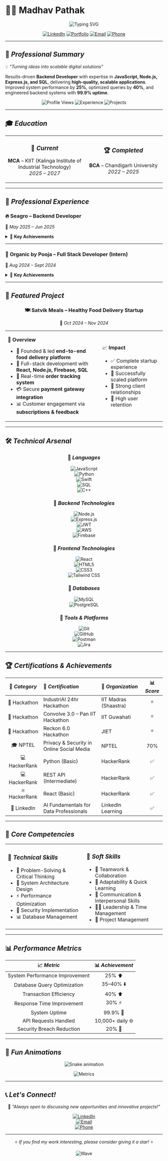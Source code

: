 # 👨‍💻 Madhav Pathak

<div align="center">

![Typing SVG](https://readme-typing-svg.herokuapp.com?font=Fira+Code&weight=500&size=28&pause=1000&color=00D4FF&center=true&vCenter=true&width=600&lines=Backend+Developer;Full+Stack+Engineer;Problem+Solver;Tech+Enthusiast)

[![LinkedIn](https://img.shields.io/badge/LinkedIn-0077B5?style=for-the-badge&logo=linkedin&logoColor=white)](https://linkedin.com/in/madhavpathak)
[![Portfolio](https://img.shields.io/badge/Portfolio-FF5722?style=for-the-badge&logo=todoist&logoColor=white)](#)
[![Email](https://img.shields.io/badge/Email-D14836?style=for-the-badge&logo=gmail&logoColor=white)](mailto:pathakmadhav2803@gmail.com)
[![Phone](https://img.shields.io/badge/Phone-25D366?style=for-the-badge&logo=whatsapp&logoColor=white)](tel:+918171924503)

</div>

---

## 🚀 *Professional Summary*

💡 *"Turning ideas into scalable digital solutions"*  

Results-driven **Backend Developer** with expertise in **JavaScript, Node.js, Express.js, and SQL**, delivering **high-quality, scalable applications**. Improved system performance by **25%**, optimized queries by **40%**, and engineered backend systems with **99.9% uptime**.

<div align="center">

![Profile Views](https://komarev.com/ghpvc/?username=madhavpathak&color=blueviolet&style=for-the-badge)
![Experience](https://img.shields.io/badge/Experience-2%2B%20Years-brightgreen?style=for-the-badge)
![Projects](https://img.shields.io/badge/Projects-10%2B-orange?style=for-the-badge)

</div>

---

## 🎓 *Education*

<table>
<tr>
<td align="center" width="50%">

### 🎯 *Current*
**MCA** – KIIT (Kalinga Institute of Industrial Technology)  
*2025 – 2027*

</td>
<td align="center" width="50%">

### 🏆 *Completed*
**BCA** – Chandigarh University  
*2022 – 2025*

</td>
</tr>
</table>

---

## 💼 *Professional Experience*

### 🔥 **Seagro – Backend Developer**  
📅 *May 2025 – Jun 2025*  

<details>
<summary>🎯 <strong>Key Achievements</strong></summary>

- 🏗️ Engineered backend services using **JavaScript, Express.js, SQL**  
- ⚡ Achieved **99.9% uptime** with **30% faster responses**  
- 🗄️ Optimized SQL queries, reducing execution time by **40%**  
- 🔧 Built **REST APIs** handling *10,000+ daily requests*  
- 🔐 Implemented **JWT authentication** for secure access  
- 🏅 Achieved **A+ Distinction** – Top of the batch  

</details>

---

### 🌱 **Organic by Pooja – Full Stack Developer (Intern)**  
📅 *Aug 2024 – Sept 2024*  

<details>
<summary>🎯 <strong>Key Achievements</strong></summary>

- 🛒 Developed **e-commerce server-side app** improving transactions by **40%**  
- 🌐 Built **robust API endpoints** serving *500+ daily requests*  
- ⚡ Reduced query execution time by **35%**  
- 🔒 Implemented **JWT authentication** reducing unauthorized access by **20%**  
- 💳 Integrated **PhonePe payment gateway**, cutting checkout failures by **20%**  

</details>

---

## 🚀 *Featured Project*

<div align="center">

### 🍽️ **Satvik Meals – Healthy Food Delivery Startup**  
📅 *Oct 2024 – Nov 2024*  

</div>

<table>
<tr>
<td width="60%">

🎯 **Overview**  
- 🏢 Founded & led **end-to-end food delivery platform**  
- 🔧 Full-stack development with **React, Node.js, Firebase, SQL**  
- 📱 Real-time **order tracking system**  
- 💳 Secure **payment gateway integration**  
- 📊 Customer engagement via **subscriptions & feedback**  

</td>
<td width="40%">

📈 **Impact**  
- ✅ Complete startup experience  
- 🚀 Successfully scaled platform  
- 🤝 Strong client relationships  
- 🔄 High user retention  

</td>
</tr>
</table>

---

## 🛠️ *Technical Arsenal*

<div align="center">

### 🔹 *Languages*  
![JavaScript](https://img.shields.io/badge/JavaScript-F7DF1E?style=for-the-badge&logo=javascript&logoColor=black)  
![Python](https://img.shields.io/badge/Python-14354C?style=for-the-badge&logo=python&logoColor=white)  
![Swift](https://img.shields.io/badge/Swift-FA7343?style=for-the-badge&logo=swift&logoColor=white)  
![SQL](https://img.shields.io/badge/SQL-316192?style=for-the-badge&logo=postgresql&logoColor=white)  
![C++](https://img.shields.io/badge/C%2B%2B-00599C?style=for-the-badge&logo=c%2B%2B&logoColor=white)  

### 🔹 *Backend Technologies*  
![Node.js](https://img.shields.io/badge/Node.js-43853D?style=for-the-badge&logo=node.js&logoColor=white)  
![Express.js](https://img.shields.io/badge/Express.js-404D59?style=for-the-badge)  
![JWT](https://img.shields.io/badge/JWT-black?style=for-the-badge&logo=JSON%20web%20tokens)  
![AWS](https://img.shields.io/badge/AWS-232F3E?style=for-the-badge&logo=amazon-aws&logoColor=white)  
![Firebase](https://img.shields.io/badge/Firebase-039BE5?style=for-the-badge&logo=firebase&logoColor=white)  

### 🔹 *Frontend Technologies*  
![React](https://img.shields.io/badge/React-20232A?style=for-the-badge&logo=react&logoColor=61DAFB)  
![HTML5](https://img.shields.io/badge/HTML5-E34F26?style=for-the-badge&logo=html5&logoColor=white)  
![CSS3](https://img.shields.io/badge/CSS3-1572B6?style=for-the-badge&logo=css3&logoColor=white)  
![Tailwind CSS](https://img.shields.io/badge/Tailwind_CSS-38B2AC?style=for-the-badge&logo=tailwind-css&logoColor=white)  

### 🔹 *Databases*  
![MySQL](https://img.shields.io/badge/MySQL-00000F?style=for-the-badge&logo=mysql&logoColor=white)  
![PostgreSQL](https://img.shields.io/badge/PostgreSQL-316192?style=for-the-badge&logo=postgresql&logoColor=white)  

### 🔹 *Tools & Platforms*  
![Git](https://img.shields.io/badge/Git-F05032?style=for-the-badge&logo=git&logoColor=white)  
![GitHub](https://img.shields.io/badge/GitHub-100000?style=for-the-badge&logo=github&logoColor=white)  
![Postman](https://img.shields.io/badge/Postman-FF6C37?style=for-the-badge&logo=postman&logoColor=white)  
![Jira](https://img.shields.io/badge/Jira-0052CC?style=for-the-badge&logo=Jira&logoColor=white)  

</div>

---

## 🏆 *Certifications & Achievements*

<div align="center">

| 🎯 *Category* | 🏅 *Certification* | 🏢 *Organization* | 📊 *Score* |
|:---:|:---|:---|:---:|
| 🚀 Hackathon | IndustriAI 24hr Hackathon | IIT Madras (Shaastra) | ⭐ |
| 🚀 Hackathon | Convolve 3.0 – Pan IIT Hackathon | IIT Guwahati | ⭐ |
| 🚀 Hackathon | Reckon 6.0 Hackathon | JIET | ⭐ |
| 🎓 NPTEL | Privacy & Security in Online Social Media | NPTEL | 70% |
| 💻 HackerRank | Python (Basic) | HackerRank | ✅ |
| 💻 HackerRank | REST API (Intermediate) | HackerRank | ✅ |
| ⚛️ HackerRank | React (Basic) | HackerRank | ✅ |
| 🤖 LinkedIn | AI Fundamentals for Data Professionals | LinkedIn Learning | ✅ |

</div>

---

## 🎯 *Core Competencies*

<table>
<tr>
<td width="50%">

### 🔧 *Technical Skills*
- 🧩 Problem-Solving & Critical Thinking  
- 🚀 System Architecture Design  
- ⚡ Performance Optimization  
- 🔐 Security Implementation  
- 📊 Database Management  

</td>
<td width="50%">

### 🤝 *Soft Skills*
- 👥 Teamwork & Collaboration  
- 🔄 Adaptability & Quick Learning  
- 💬 Communication & Interpersonal Skills  
- 👨‍💼 Leadership & Time Management  
- 🎯 Project Management  

</td>
</tr>
</table>

---

## 📊 *Performance Metrics*

<div align="center">

| 📈 *Metric* | 📊 *Achievement* |
|:---:|:---:|
| System Performance Improvement | 25% ⬆️ |
| Database Query Optimization | 35–40% ⬇️ |
| Transaction Efficiency | 40% ⬆️ |
| Response Time Improvement | 30% ⚡ |
| System Uptime | 99.9% 🎯 |
| API Requests Handled | 10,000+ daily 🌐 |
| Security Breach Reduction | 20% 🔐 |

</div>

---

## 🎨 *Fun Animations*

<div align="center">

![Snake animation](https://github.com/madhavpathak/madhavpathak/blob/output/github-contribution-grid-snake.svg)  

![Metrics](https://github-readme-streak-stats.herokuapp.com/?user=madhavpathak&theme=tokyonight&hide_border=true)  

</div>

---

## 📞 *Let's Connect!*

<div align="center">

💬 *"Always open to discussing new opportunities and innovative projects!"*  

[![LinkedIn](https://img.shields.io/badge/LinkedIn-Let's%20Connect-0077B5?style=for-the-badge&logo=linkedin&logoColor=white)](https://linkedin.com/in/madhavpathak)  
[![Email](https://img.shields.io/badge/Email-Drop%20a%20Message-D14836?style=for-the-badge&logo=gmail&logoColor=white)](mailto:pathakmadhav2803@gmail.com)  
[![Phone](https://img.shields.io/badge/Phone-Call%20Me-25D366?style=for-the-badge&logo=phone&logoColor=white)](tel:+918171924503)  

---

⭐ *If you find my work interesting, please consider giving it a star!* ⭐  

![Wave](https://raw.githubusercontent.com/mayhemantt/mayhemantt/Update/svg/Bottom.svg)

</div>
